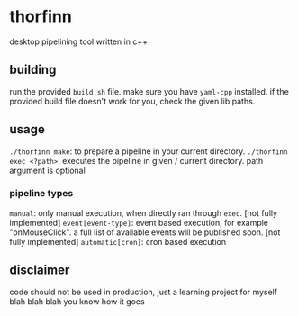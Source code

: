# thorfinn
desktop pipelining tool written in c++

## building
run the provided `build.sh` file. 
make sure you have `yaml-cpp` installed.
if the provided build file doesn't work for you, check the given lib paths.

## usage
`./thorfinn make`: to prepare a pipeline in your current directory.
`./thorfinn exec <?path>`: executes the pipeline in given / current directory. path argument is optional

### pipeline types
`manual`: only manual execution, when directly ran through `exec`.
[not fully implemented] `event[event-type]`: event based execution, for example "onMouseClick". a full list of available events will be published soon.
[not fully implemented] `automatic[cron]`: cron based execution

## disclaimer
code should not be used in production, just a learning project for myself blah blah blah you know how it goes
